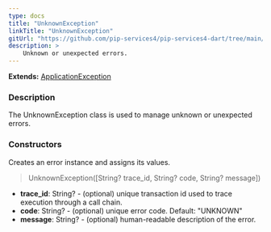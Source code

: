 ```yaml
---
type: docs
title: "UnknownException"
linkTitle: "UnknownException"
gitUrl: "https://github.com/pip-services4/pip-services4-dart/tree/main/pip-services4-commons-dart"
description: >
    Unknown or unexpected errors.
---
```


**Extends:** [ApplicationException](../application_exception)

### Description

The UnknownException class is used to manage unknown or unexpected errors.

### Constructors
Creates an error instance and assigns its values.

> UnknownException([String? trace_id, String? code, String? message])

- **trace_id**: String? - (optional) unique transaction id used to trace execution through a call chain.
- **code**: String? - (optional) unique error code. Default: "UNKNOWN"
- **message**: String? - (optional) human-readable description of the error.
